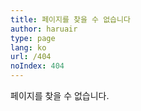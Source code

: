 ```yaml
---
title: 페이지를 찾을 수 없습니다
author: haruair
type: page
lang: ko 
url: /404
noIndex: 404
---
```


페이지를 찾을 수 없습니다.

